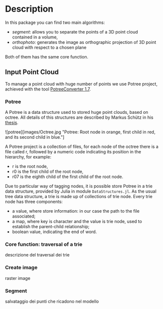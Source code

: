 # Description

In this package you can find two main algorithms:
 - *segment*: allows you to separate the points of a 3D point cloud contained in a volume,
 - *orthophoto*: generates the image as orthographic projection of 3D point cloud with respect to a chosen plane

Both of them has the same core function.

## Input Point Cloud
To manage a point cloud with huge number of points we use Potree project, achieved with the tool [PotreeConverter 1.7](https://github.com/potree/PotreeConverter/tree/master).

### Potree

A Potree is a data structure used to stored huge point clouds, based on octree. All details of this structures are described by Markus Schütz in his [thesis](https://www.cg.tuwien.ac.at/research/publications/2016/SCHUETZ-2016-POT/SCHUETZ-2016-POT-thesis.pdf).

![potree][images/Octree.jpg "Potree: Root node in orange, first child in red, and its second child in blue."]

A Potree project is a collection of files, for each node of the octree there is a file called r, followed by a numeric code indicating its position in the hierarchy, for example:
 - r is the root node,
 - r0 is the first child of the root node,
 - r07 is the eighth child of the first child of the root node.


Due to particular way of tagging nodes, it is possible store Potree in a trie data structure, provided by Julia in module `DataStructures.jl`. As the usual tree data structure, a trie is made up of collections of trie node. Every trie node has three components:
- a value, where store information: in our case the path to the file associated;
- a map, where key is character and the value is trie node, used to establish the parent-child relationship;
- boolean value, indicating the end of word.


### Core function: traversal of a trie

descrizione del traversal dei trie

### Create image
raster image

### Segment
salvataggio dei punti che ricadono nel modello
